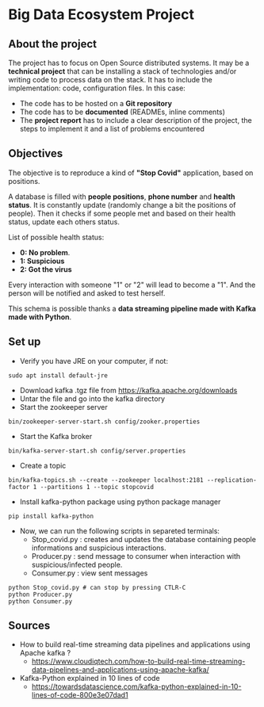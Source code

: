 # Big Data Ecosystem Project

## About the project

The project has to focus on Open Source distributed systems.
It may be a **technical project** that can be installing a stack of technologies and/or writing code to process data on the stack. It has to include the implementation: code, configuration files. In this case:
- The code has to be hosted on a **Git repository**
- The code has to be **documented** (READMEs, inline comments)
- The **project report** has to include a clear description of the project, the steps to implement it and a list of problems encountered

## Objectives

The objective is to reproduce a kind of **"Stop Covid"** application, based on positions.

A database is filled with **people positions**, **phone number** and **health status**. It is constantly update (randomly change a bit the positions of people). Then it checks if some people met and based on their health status, update each others status.

List of possible health status:
- **0: No problem**.
- **1: Suspicious**
- **2: Got the virus**

Every interaction with someone "1" or "2" will lead to become a "1". And the person will be notified and asked to test herself.

This schema is possible thanks a **data streaming pipeline made with Kafka made with Python**.

## Set up

- Verify you have JRE on your computer, if not:
```
sudo apt install default-jre
```
- Download kafka .tgz file from https://kafka.apache.org/downloads
- Untar the file and go into the kafka directory
- Start the zookeeper server
```
bin/zookeeper-server-start.sh config/zooker.properties
```
- Start the Kafka broker
```
bin/kafka-server-start.sh config/server.properties
```
- Create a topic
```
bin/kafka-topics.sh --create --zookeeper localhost:2181 --replication-factor 1 --partitions 1 --topic stopcovid
```
- Install kafka-python package using python package manager
```
pip install kafka-python
```
- Now, we can run the following scripts in separeted terminals:
  - Stop_covid.py : creates and updates the database containing people informations and suspicious interactions.
  - Producer.py : send message to consumer when interaction with suspicious/infected people.
  - Consumer.py : view sent messages
```
python Stop_covid.py # can stop by pressing CTLR-C
python Producer.py
python Consumer.py
``` 

## Sources
- How to build real-time streaming data pipelines and applications using Apache kafka ?
  - https://www.cloudiqtech.com/how-to-build-real-time-streaming-data-pipelines-and-applications-using-apache-kafka/
- Kafka-Python explained in 10 lines of code
  - https://towardsdatascience.com/kafka-python-explained-in-10-lines-of-code-800e3e07dad1
